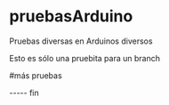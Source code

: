 # pruebasArduino
Pruebas diversas en Arduinos diversos

Esto es sólo una pruebita para un branch

#más pruebas

----- fin
